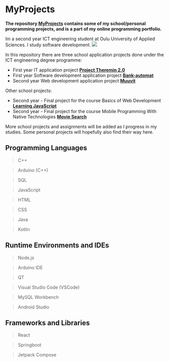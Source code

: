 # MyProjects

**The repository [MyProjects](https://github.com/JuhoHackspace/MyProjects.git) contains some of my school/personal programming projects, and is a part of my online programming portfolio.**

Im a second year ICT engineering student at Oulu University of Applied Sciences. I study software development.
<img src = "https://oamk.fi/wp-content/uploads/2019/05/Toimistokayttoon_Suomeksi-02.png">

In this repository there are three school application projects done under the ICT engineering degree programme:
+ First year IT application project [**Project Theremin 2.0**](https://github.com/JuhoHackspace/MyProjects/tree/main/2023-Q2-Projekti%20Theremin%202.0)
+ First year Software development application project [**Bank-automat**](https://github.com/JuhoHackspace/MyProjects/tree/main/2023-Q4-ATM-pankkiautomaatti)
+ Second year Web development application project [**Muuvit**](https://github.com/JuhoHackspace/MyProjects/tree/main/2024-Q2-Muuvit)

Other school projects:
+ Second year - Final project for the course Basics of Web Development [**Learning JavaScript**](https://github.com/JuhoHackspace/MyProjects/tree/main/Final-Project-Basics-of-Web-Development)
+ Second year - Final project for the course Mobile Programming With Native Technologies [**Movie Search**](https://github.com/JuhoHackspace/MyProjects/tree/main/Final-Project-Mobile-Programming-With-Native-Technologies)

More school projects and assignments will be added as I progress in my studies. Some personal projects will hopefully also find their way here.

## Programming Languages
> C++

> Arduino (C++)

> SQL

> JavaScript

> HTML

> CSS

> Java

> Kotlin

## Runtime Environments and IDEs
> Node.js

> Arduino IDE

> QT

> Visual Studio Code (VSCode)

> MySQL Workbench

> Android Studio

## Frameworks and Libraries
> React

> Springboot

> Jetpack Compose
